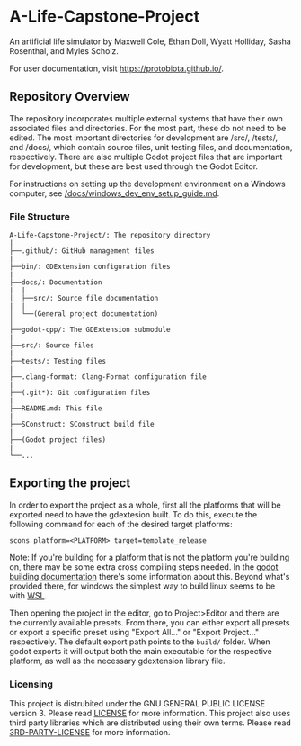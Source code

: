 # A-Life-Capstone-Project
An artificial life simulator by Maxwell Cole, Ethan Doll, Wyatt Holliday, Sasha Rosenthal, and Myles Scholz.

For user documentation, visit https://protobiota.github.io/.

## Repository Overview
The repository incorporates multiple external systems that have their own associated files and directories. For the most part, these do not need to be edited. The most important directories for development are /src/, /tests/, and /docs/, which contain source files, unit testing files, and documentation, respectively. There are also multiple Godot project files that are important for development, but these are best used through the Godot Editor.

For instructions on setting up the development environment on a Windows computer, see [/docs/windows_dev_env_setup_guide.md](/docs/windows_dev_env_setup_guide.md).

### File Structure
```
A-Life-Capstone-Project/: The repository directory
|
├──.github/: GitHub management files
|
├──bin/: GDExtension configuration files
|
├──docs/: Documentation
|  |
│  ├──src/: Source file documentation
|  |
│  └──(General project documentation)
│
├──godot-cpp/: The GDExtension submodule
|
├──src/: Source files
|
├──tests/: Testing files
|
├──.clang-format: Clang-Format configuration file
|
├──(.git*): Git configuration files
|
├──README.md: This file
|
├──SConstruct: SConstruct build file
|
├──(Godot project files)
|
└──...
```

## Exporting the project

In order to export the project as a whole, first all the platforms that will be exported need to have the gdextesion built. To do this, execute the following command for each of the desired target platforms:
```
scons platform=<PLATFORM> target=template_release
```
Note: If you're building for a platform that is not the platform you're building on, there may be some extra cross compiling steps needed. In the [godot building documentation](https://docs.godotengine.org/en/stable/contributing/development/compiling/index.html#building-for-target-platforms) there's some information about this. Beyond what's provided there, for windows the simplest way to build linux seems to be with [WSL](https://learn.microsoft.com/en-us/windows/wsl/install).

Then opening the project in the editor, go to Project>Editor and there are the currently available presets. From there, you can either export all presets or export a specific preset using "Export All..." or "Export Project..." respectively. The default export path points to the `build/` folder. When godot exports it will output both the main executable for the respective platform, as well as the necessary gdextension library file.

### Licensing

This project is distrubited under the GNU GENERAL PUBLIC LICENSE version 3. Please read [LICENSE](/LICENSE) for more information. This project also uses third party libraries which are distributed using their own terms. Please read [3RD-PARTY-LICENSE](/3RD-PARTY-LICENSE) for more information.
